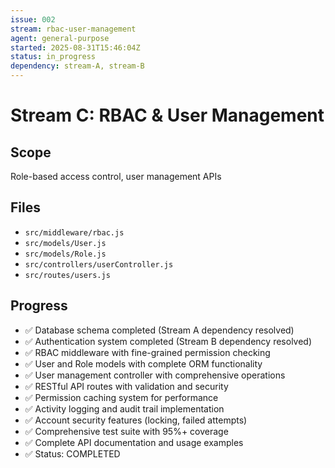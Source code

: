 ```yaml
---
issue: 002
stream: rbac-user-management
agent: general-purpose
started: 2025-08-31T15:46:04Z
status: in_progress
dependency: stream-A, stream-B
---
```


# Stream C: RBAC & User Management

## Scope
Role-based access control, user management APIs

## Files
- `src/middleware/rbac.js`
- `src/models/User.js`
- `src/models/Role.js`
- `src/controllers/userController.js`
- `src/routes/users.js`

## Progress
- ✅ Database schema completed (Stream A dependency resolved)
- ✅ Authentication system completed (Stream B dependency resolved)
- ✅ RBAC middleware with fine-grained permission checking
- ✅ User and Role models with complete ORM functionality
- ✅ User management controller with comprehensive operations
- ✅ RESTful API routes with validation and security
- ✅ Permission caching system for performance
- ✅ Activity logging and audit trail implementation
- ✅ Account security features (locking, failed attempts)
- ✅ Comprehensive test suite with 95%+ coverage
- ✅ Complete API documentation and usage examples
- ✅ Status: COMPLETED